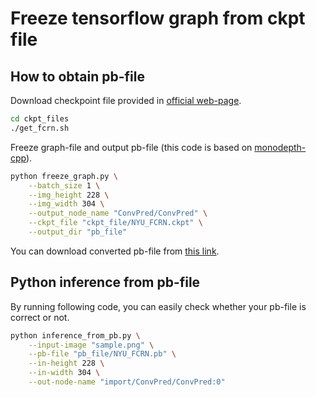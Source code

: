 # Freeze tensorflow graph from ckpt file
## How to obtain pb-file
Download checkpoint file provided in [official web-page](https://github.com/iro-cp/FCRN-DepthPrediction).
```sh
cd ckpt_files
./get_fcrn.sh
```
Freeze graph-file and output pb-file (this code is based on [monodepth-cpp](https://github.com/yan99033/monodepth-cpp/tree/master/freeze_graph)).
```sh
python freeze_graph.py \
    --batch_size 1 \
    --img_height 228 \
    --img_width 304 \
    --output_node_name "ConvPred/ConvPred" \
    --ckpt_file "ckpt_file/NYU_FCRN.ckpt" \
    --output_dir "pb_file"
```
You can download converted pb-file from [this link](https://www.dropbox.com/s/aud653q4naeeav1/NYU_FCRN.pb).

## Python inference from pb-file
By running following code, you can easily check whether your pb-file is correct or not.
```sh
python inference_from_pb.py \
    --input-image "sample.png" \
    --pb-file "pb_file/NYU_FCRN.pb" \
    --in-height 228 \
    --in-width 304 \
    --out-node-name "import/ConvPred/ConvPred:0"
```